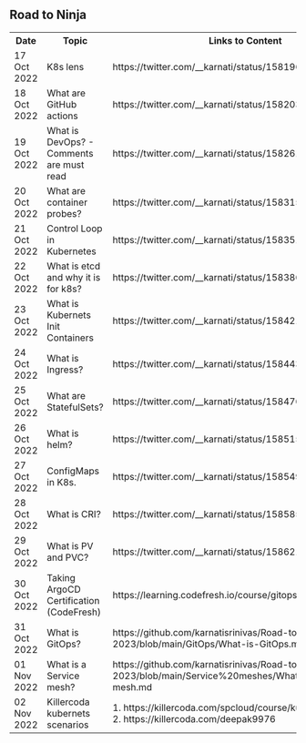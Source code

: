 ## Road to Ninja

<table>
<tr>
<th>
Date</th>
<th>
Topic</th>
  <th>
    Links to Content
</th>
<!--- Actual data from 17 Oct --!>

<tr>
<td> 17 Oct 2022
</td>
<td>
<!----Work in Progress--!>
K8s lens</td><td>
https://twitter.com/__karnati/status/1581960872314179584
</td>
</tr>

<tr>
<td> 18 Oct 2022
</td>
<td>
<!----Work in Progress--!>
What are GitHub actions</td><td>
https://twitter.com/__karnati/status/1582031982732591104
</td>
</tr>

<tr>
<td> 19 Oct 2022
</td>
<td>
<!----Work in Progress--!>
What is DevOps? - Comments are must read</td><td>
https://twitter.com/__karnati/status/1582618298994552832
</td>
</tr>

<tr>
<td> 20 Oct 2022
</td>
<td>
<!----Work in Progress--!>
What are container probes?</td><td>
https://twitter.com/__karnati/status/1583151502478409728
</td>
</tr>

<tr>
<td> 21 Oct 2022
</td>
<td>
<!----Work in Progress--!>
Control Loop in Kubernetes</td><td>
https://twitter.com/__karnati/status/1583513114972069889
</td>
</tr>

<tr>
<td> 22 Oct 2022
</td>
<td>
<!----Work in Progress--!>
What is etcd and why it is for k8s?</td><td>
https://twitter.com/__karnati/status/1583868800629293057
</td>
</tr>

<tr>
<td> 23 Oct 2022
</td>
<td>
<!----Work in Progress--!>
What is Kubernets Init Containers
</td>
<td>
https://twitter.com/__karnati/status/1584211592165457920
</td>
</tr>

<tr>
<td> 24 Oct 2022
</td>
<td>
<!----Work in Progress--!>
What is Ingress?
</td>
<td>
https://twitter.com/__karnati/status/1584432555805196289
</td>
</tr>

<tr>
<td> 25 Oct 2022
</td>
<td>
<!----Work in Progress--!>
What are StatefulSets?
</td>
<td>
https://twitter.com/__karnati/status/1584764994390032384
</td>
</tr>

<tr>
<td> 26 Oct 2022
</td>
<td>
<!----Work in Progress--!>
What is helm?
</td>
<td>
https://twitter.com/__karnati/status/1585158074716782592
</td>
</tr>

<tr>
<td> 27 Oct 2022
</td>
<td>
ConfigMaps in K8s.
<!----Work in Progress--!>
</td>
<td>
https://twitter.com/__karnati/status/1585490262352138247
</td>
</tr>

<tr>
<td> 28 Oct 2022
</td>
<td>
What is CRI?
<!----Work in Progress--!>
</td>
<td>
https://twitter.com/__karnati/status/1585850643390021632
</td>
</tr>

<tr>
<td> 29 Oct 2022
</td>
<td>
What is PV and PVC?
<!----Work in Progress--!>
</td>
<td>
https://twitter.com/__karnati/status/1586214542949982210
</td>
</tr>

<tr>
<td> 30 Oct 2022
</td>
<td>
Taking ArgoCD Certification (CodeFresh)
<!----Work in Progress--!>
</td>
<td>
https://learning.codefresh.io/course/gitops-with-argo
</td>
</tr>

<tr>
<td> 31 Oct 2022
</td>
<td>
<!----Work in Progress--!>
What is GitOps?
</td>

<td>
https://github.com/karnatisrinivas/Road-to-Ninja-2023/blob/main/GitOps/What-is-GitOps.md
</td>
</tr>
<tr>
<td> 01 Nov 2022</td>
<td> What is a Service mesh?</td>
<td> https://github.com/karnatisrinivas/Road-to-Ninja-2023/blob/main/Service%20meshes/What-is-Service-mesh.md</td>
</tr>
<tr>
<td> 02 Nov 2022</td>
<td> Killercoda kubernets scenarios</td>
<td> 1. https://killercoda.com/spcloud/course/kubernetes <br>
2. https://killercoda.com/deepak9976</td>
</tr>

</table>
